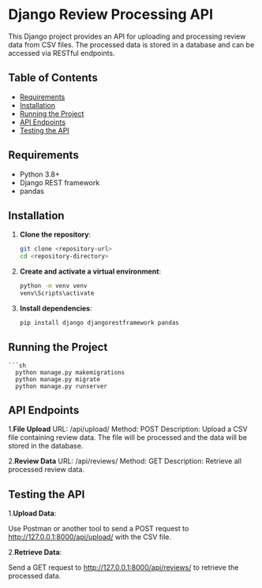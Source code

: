 # Django Review Processing API

This Django project provides an API for uploading and processing review data from CSV files. The processed data is stored in a database and can be accessed via RESTful endpoints.

## Table of Contents

- [Requirements](#requirements)
- [Installation](#installation)
- [Running the Project](#running-the-project)
- [API Endpoints](#api-endpoints)
- [Testing the API](#testing-the-api)

## Requirements

- Python 3.8+
- Django REST framework
- pandas

## Installation

1. **Clone the repository**:
   ```sh
   git clone <repository-url>
   cd <repository-directory>
   
2. **Create and activate a virtual environment**:

    ```sh
    python -m venv venv
    venv\Scripts\activate

3. **Install dependencies**:

    ```sh
    pip install django djangorestframework pandas
    
## **Running the Project**

    ```sh
      python manage.py makemigrations
      python manage.py migrate
      python manage.py runserver

## API Endpoints

1.**File Upload**
    URL: /api/upload/
    Method: POST
    Description: Upload a CSV file containing review data. The file will be processed and the data will be stored in the database.

2.**Review Data**
    URL: /api/reviews/
    Method: GET
    Description: Retrieve all processed review data.

## Testing the API
1.**Upload Data**:

  Use Postman or another tool to send a POST request to http://127.0.0.1:8000/api/upload/ with the CSV file.

2.**Retrieve Data**:

  Send a GET request to http://127.0.0.1:8000/api/reviews/ to retrieve the processed data.
